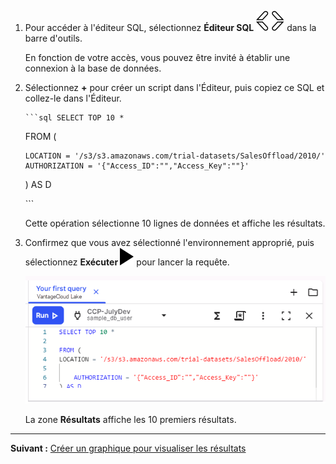 1.  Pour accéder à l'éditeur SQL, sélectionnez **Éditeur SQL** ![Editor icon](Images/cpt1696529045907.svg) dans la barre d'outils.

    En fonction de votre accès, vous pouvez être invité à établir une connexion à la base de données.

2.  Sélectionnez **+** pour créer un script dans l'Éditeur, puis copiez ce SQL et collez-le dans l'Éditeur.

        ```sql SELECT TOP 10 * 

    FROM (

        LOCATION = '/s3/s3.amazonaws.com/trial-datasets/SalesOffload/2010/' AUTHORIZATION = '{"Access_ID":"","Access_Key":""}' 

    ) AS D

    \`\`\`

    Cette opération sélectionne 10 lignes de données et affiche les résultats.

3.  Confirmez que vous avez sélectionné l'environnement approprié, puis sélectionnez **Exécuter ![editor run](Images/sab1591895330300.svg)** pour lancer la requête.

    ![Exemple de SQL](Images/tfo1721093532604.png)

    La zone **Résultats** affiche les 10 premiers résultats.

------------------------------------------------------------------------

**Suivant :** [Créer un graphique pour visualiser les résultats](ydj1721092986132.md)
